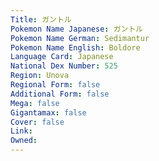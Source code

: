 ```yaml
---
﻿Title: ガントル
Pokemon Name Japanese: ガントル
Pokemon Name German: Sedimantur
Pokemon Name English: Boldore
Language Card: Japanese
National Dex Number: 525
Region: Unova
Regional Form: false
Additional Form: false
Mega: false
Gigantamax: false
Cover: false
Link: 
Owned: 
---
```

